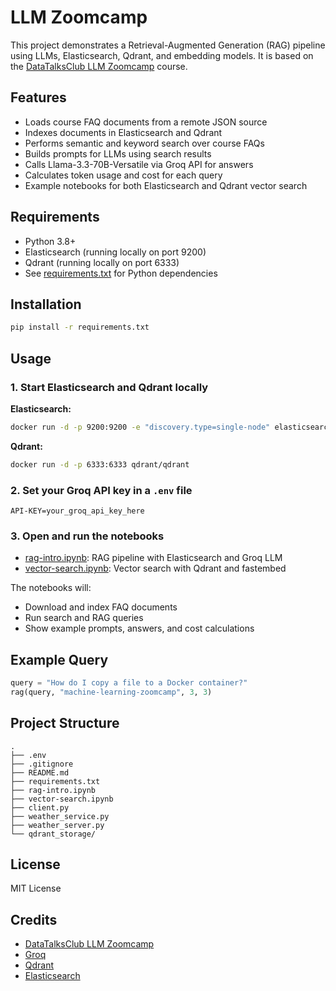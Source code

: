 # LLM Zoomcamp

This project demonstrates a Retrieval-Augmented Generation (RAG) pipeline using LLMs, Elasticsearch, Qdrant, and embedding models. It is based on the [DataTalksClub LLM Zoomcamp](https://github.com/DataTalksClub/llm-zoomcamp) course.

## Features

- Loads course FAQ documents from a remote JSON source
- Indexes documents in Elasticsearch and Qdrant
- Performs semantic and keyword search over course FAQs
- Builds prompts for LLMs using search results
- Calls Llama-3.3-70B-Versatile via Groq API for answers
- Calculates token usage and cost for each query
- Example notebooks for both Elasticsearch and Qdrant vector search

## Requirements

- Python 3.8+
- Elasticsearch (running locally on port 9200)
- Qdrant (running locally on port 6333)
- See [requirements.txt](requirements.txt) for Python dependencies

## Installation

```sh
pip install -r requirements.txt
```

## Usage

### 1. Start Elasticsearch and Qdrant locally

**Elasticsearch:**
```sh
docker run -d -p 9200:9200 -e "discovery.type=single-node" elasticsearch:8.4.3
```

**Qdrant:**
```sh
docker run -d -p 6333:6333 qdrant/qdrant
```

### 2. Set your Groq API key in a `.env` file

```
API-KEY=your_groq_api_key_here
```

### 3. Open and run the notebooks

- [rag-intro.ipynb](rag-intro.ipynb): RAG pipeline with Elasticsearch and Groq LLM
- [vector-search.ipynb](vector-search.ipynb): Vector search with Qdrant and fastembed

The notebooks will:
- Download and index FAQ documents
- Run search and RAG queries
- Show example prompts, answers, and cost calculations

## Example Query

```python
query = "How do I copy a file to a Docker container?"
rag(query, "machine-learning-zoomcamp", 3, 3)
```

## Project Structure

```
.
├── .env
├── .gitignore
├── README.md
├── requirements.txt
├── rag-intro.ipynb
├── vector-search.ipynb
├── client.py
├── weather_service.py
├── weather_server.py
└── qdrant_storage/
```

## License

MIT License

## Credits

- [DataTalksClub LLM Zoomcamp](https://github.com/DataTalksClub/llm-zoomcamp)
- [Groq](https://groq.com/)
- [Qdrant](https://qdrant.tech/)
- [Elasticsearch](https://www.elastic.co/)
